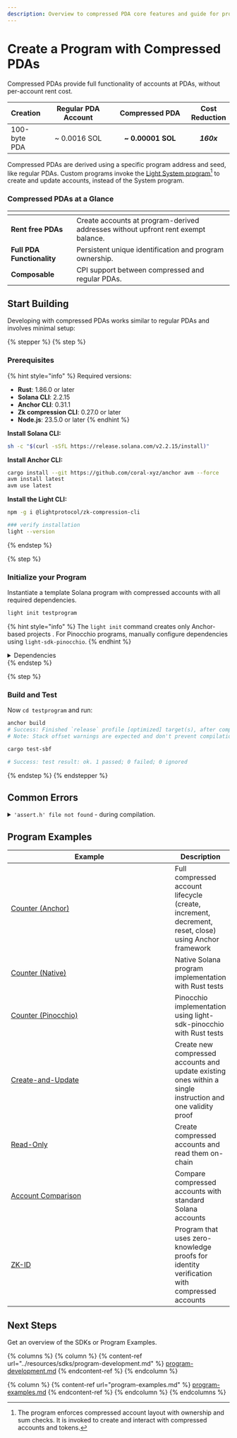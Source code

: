 ```yaml
---
description: Overview to compressed PDA core features and guide for program development.
---
```


# Create a Program with Compressed PDAs

Compressed PDAs provide full functionality of accounts at PDAs, without per-account rent cost.

<table><thead><tr><th valign="middle">Creation</th><th width="200" align="center">Regular PDA Account</th><th width="200" align="center">Compressed PDA</th><th align="center">Cost Reduction</th></tr></thead><tbody><tr><td valign="middle">100-byte PDA</td><td align="center">~ 0.0016 SOL</td><td align="center"><strong>~ 0.00001 SOL</strong></td><td align="center"><em><strong>160x</strong></em></td></tr></tbody></table>

Compressed PDAs are derived using a specific program address and seed, like regular PDAs. Custom programs invoke the [Light System program](#user-content-fn-1)[^1] to create and update accounts, instead of the System program.

### Compressed PDAs at a Glance

<table data-view="cards"><thead><tr><th></th><th></th></tr></thead><tbody><tr><td><strong>Rent free PDAs</strong></td><td>Create accounts at program-derived addresses without upfront rent exempt balance.</td></tr><tr><td><strong>Full PDA Functionality</strong></td><td>Persistent unique identification and program ownership.</td></tr><tr><td><strong>Composable</strong></td><td>CPI support between compressed and regular PDAs.</td></tr></tbody></table>

## Start Building

Developing with compressed PDAs works similar to regular PDAs and involves minimal setup:

{% stepper %}
{% step %}
### Prerequisites

{% hint style="info" %}
Required versions:

* **Rust**: 1.86.0 or later
* **Solana CLI**: 2.2.15
* **Anchor CLI**: 0.31.1
* **Zk compression CLI**: 0.27.0 or later
* **Node.js**: 23.5.0 or later
{% endhint %}

**Install Solana CLI:**

```bash
sh -c "$(curl -sSfL https://release.solana.com/v2.2.15/install)"
```

**Install Anchor CLI:**

```bash
cargo install --git https://github.com/coral-xyz/anchor avm --force
avm install latest
avm use latest
```

**Install the Light CLI:**

```bash
npm -g i @lightprotocol/zk-compression-cli
```

```bash
### verify installation
light --version
```
{% endstep %}

{% step %}
### Initialize your Program

Instantiate a template Solana program with compressed accounts with all required dependencies.

```bash
light init testprogram
```

{% hint style="info" %}
The `light init` command creates only Anchor-based projects . For Pinocchio programs, manually configure dependencies using `light-sdk-pinocchio`.
{% endhint %}

<details>

<summary>Dependencies</summary>

#### Rust Crates

* `light-sdk` - Core SDK for compressed accounts in native and anchor programs
* `light-sdk-pinocchio` Core SDK for compressed accounts in pinocchio programs
* `light-client` - RPC client and indexer for interacting with compressed accounts
* `light-program-test` - Testing utilities for compressed programs.

#### TypeScript/JavaScript Packages

* `@lightprotocol/stateless.js` - Client library for interacting with compressed accounts
* `@lightprotocol/zk-compression-cli` - Command-line tools for ZK compression development

</details>
{% endstep %}

{% step %}
### Build and Test

Now `cd testprogram` and run:

```bash
anchor build
# Success: Finished `release` profile [optimized] target(s), after compiling.
# Note: Stack offset warnings are expected and don't prevent compilation
```

```bash
cargo test-sbf

# Success: test result: ok. 1 passed; 0 failed; 0 ignored
```
{% endstep %}
{% endstepper %}

## **Common Errors**

<details>

<summary><code>'assert.h' file not found</code> - during compilation.</summary>

```shellscript
Fix: 
In your terminal, run:
1. export CC=$(xcrun -find clang)
2. export SDKROOT=$(xcrun --show-sdk-path)
3. cargo clean
4. anchor build


Example log:
The following warnings were emitted during compilation:

warning: blake3@1.5.1: In file included from c/blake3_neon.c:1:
warning: blake3@1.5.1: c/blake3_impl.h:4:10: fatal error: 'assert.h' file not found
warning: blake3@1.5.1:     4 | #include <assert.h>
warning: blake3@1.5.1:       |          ^~~~~~~~~~
warning: blake3@1.5.1: 1 error generated.

error: failed to run custom build command for `blake3 v1.5.1`

Caused by:
  process didn't exit successfully: `/Users/you/testprogram/target/release/build/blake3-ac41d29c2eabe052/build-script-build` (exit status: 1)
  --- stdout
  cargo:rerun-if-env-changed=CARGO_FEATURE_PURE
  cargo:rerun-if-env-changed=CARGO_FEATURE_NO_NEON
  cargo:rerun-if-env-changed=CARGO_FEATURE_NEON
  cargo:rerun-if-env-changed=CARGO_FEATURE_NEON
  cargo:rerun-if-env-changed=CARGO_FEATURE_NO_NEON
  cargo:rerun-if-env-changed=CARGO_FEATURE_PURE
  cargo:rustc-cfg=blake3_neon
  OUT_DIR = Some(/Users/you/testprogram/target/release/build/blake3-735a4c71d985df30/out)
  TARGET = Some(aarch64-apple-darwin)
  OPT_LEVEL = Some(3)
  HOST = Some(aarch64-apple-darwin)
  cargo:rerun-if-env-changed=CC_aarch64-apple-darwin
  CC_aarch64-apple-darwin = None
  cargo:rerun-if-env-changed=CC_aarch64_apple_darwin
  CC_aarch64_apple_darwin = None
  cargo:rerun-if-env-changed=HOST_CC
  HOST_CC = None
  cargo:rerun-if-env-changed=CC
  CC = Some(/Users/you/.local/share/solana/install/releases/1.18.22/solana-release/bin/sdk/sbf/dependencies/platform-tools/llvm/bin/clang)
  RUSTC_WRAPPER = None
  cargo:rerun-if-env-changed=CC_ENABLE_DEBUG_OUTPUT
  cargo:rerun-if-env-changed=CRATE_CC_NO_DEFAULTS
  CRATE_CC_NO_DEFAULTS = None
  DEBUG = Some(false)
  cargo:rerun-if-env-changed=MACOSX_DEPLOYMENT_TARGET
  MACOSX_DEPLOYMENT_TARGET = None
  cargo:rerun-if-env-changed=CFLAGS_aarch64-apple-darwin
  CFLAGS_aarch64-apple-darwin = None
  cargo:rerun-if-env-changed=CFLAGS_aarch64_apple_darwin
  CFLAGS_aarch64_apple_darwin = None
  cargo:rerun-if-env-changed=HOST_CFLAGS
  HOST_CFLAGS = None
  cargo:rerun-if-env-changed=CFLAGS
  CFLAGS = None
  cargo:warning=In file included from c/blake3_neon.c:1:
  cargo:warning=c/blake3_impl.h:4:10: fatal error: 'assert.h' file not found
  cargo:warning=    4 | #include <assert.h>
  cargo:warning=      |          ^~~~~~~~~~
  cargo:warning=1 error generated.

  --- stderr


  error occurred: Command env -u IPHONEOS_DEPLOYMENT_TARGET "/Users/you/.local/share/solana/install/releases/1.18.22/solana-release/bin/sdk/sbf/dependencies/platform-tools/llvm/bin/clang" "-O3" "-ffunction-sections" "-fdata-sections" "-fPIC" "--target=arm64-apple-darwin" "-mmacosx-version-min=14.4" "-Wall" "-Wextra" "-std=c11" "-o" "/Users/you/testprogram/target/release/build/blake3-735a4c71d985df30/out/db3b6bfb95261072-blake3_neon.o" "-c" "c/blake3_neon.c" with args clang did not execute successfully (status code exit status: 1).
```

</details>

## Program Examples

<table><thead><tr><th width="360">Example</th><th>Description</th></tr></thead><tbody><tr><td><a href="https://github.com/Lightprotocol/program-examples/tree/main/counter/anchor">Counter (Anchor)</a></td><td>Full compressed account lifecycle (create, increment, decrement, reset, close) using Anchor framework</td></tr><tr><td><a href="https://github.com/Lightprotocol/program-examples/tree/main/counter/native">Counter (Native)</a></td><td>Native Solana program implementation with Rust tests</td></tr><tr><td><a href="https://github.com/Lightprotocol/program-examples/tree/main/counter/pinocchio">Counter (Pinocchio)</a></td><td>Pinocchio implementation using light-sdk-pinocchio with Rust tests</td></tr><tr><td><a href="https://github.com/Lightprotocol/program-examples/tree/main/create-and-update">Create-and-Update</a></td><td>Create new compressed accounts and update existing ones within a single instruction and one validity proof</td></tr><tr><td><a href="https://github.com/Lightprotocol/program-examples/tree/main/read-only">Read-Only</a></td><td>Create compressed accounts and read them on-chain</td></tr><tr><td><a href="https://github.com/Lightprotocol/program-examples/tree/main/account-comparison">Account Comparison</a></td><td>Compare compressed accounts with standard Solana accounts</td></tr><tr><td><a href="https://github.com/Lightprotocol/program-examples/tree/main/zk-id">ZK-ID</a></td><td>Program that uses zero-knowledge proofs for identity verification with compressed accounts</td></tr></tbody></table>

## Next Steps

Get an overview of the SDKs or Program Examples.

{% columns %}
{% column %}
{% content-ref url="../resources/sdks/program-development.md" %}
[program-development.md](../resources/sdks/program-development.md)
{% endcontent-ref %}
{% endcolumn %}

{% column %}
{% content-ref url="program-examples.md" %}
[program-examples.md](program-examples.md)
{% endcontent-ref %}
{% endcolumn %}
{% endcolumns %}

[^1]: The program enforces compressed account layout with ownership and sum checks. It is invoked to create and interact with compressed accounts and tokens.

